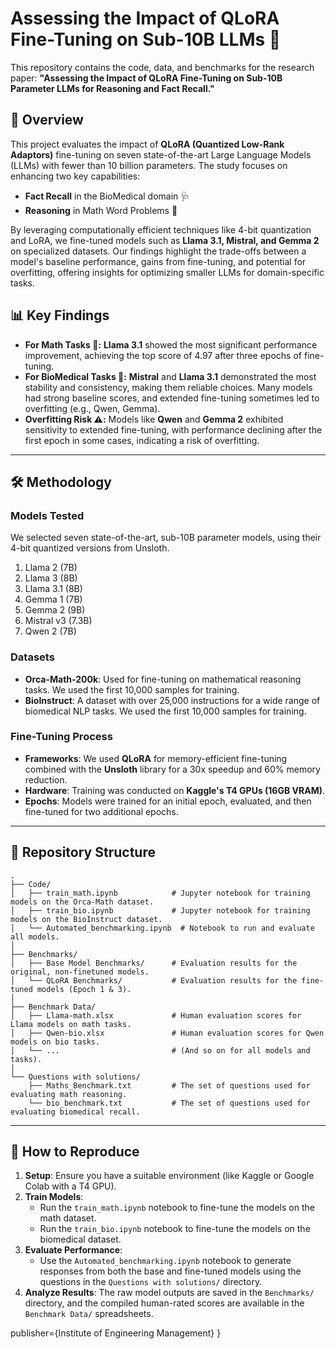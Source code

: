 # Assessing the Impact of QLoRA Fine-Tuning on Sub-10B LLMs 🚀

This repository contains the code, data, and benchmarks for the research paper: **"Assessing the Impact of QLoRA Fine-Tuning on Sub-10B Parameter LLMs for Reasoning and Fact Recall."**

## 📝 Overview

This project evaluates the impact of **QLoRA (Quantized Low-Rank Adaptors)** fine-tuning on seven state-of-the-art Large Language Models (LLMs) with fewer than 10 billion parameters. The study focuses on enhancing two key capabilities:

  * **Fact Recall** in the BioMedical domain 🩺
  * **Reasoning** in Math Word Problems 🔢

By leveraging computationally efficient techniques like 4-bit quantization and LoRA, we fine-tuned models such as **Llama 3.1, Mistral, and Gemma 2** on specialized datasets. Our findings highlight the trade-offs between a model's baseline performance, gains from fine-tuning, and potential for overfitting, offering insights for optimizing smaller LLMs for domain-specific tasks.

## 📊 Key Findings

  * **For Math Tasks 🧮:** **Llama 3.1** showed the most significant performance improvement, achieving the top score of 4.97 after three epochs of fine-tuning.
  * **For BioMedical Tasks 🧬:** **Mistral** and **Llama 3.1** demonstrated the most stability and consistency, making them reliable choices. Many models had strong baseline scores, and extended fine-tuning sometimes led to overfitting (e.g., Qwen, Gemma).
  * **Overfitting Risk ⚠️:** Models like **Qwen** and **Gemma 2** exhibited sensitivity to extended fine-tuning, with performance declining after the first epoch in some cases, indicating a risk of overfitting.

-----

## 🛠️ Methodology

### Models Tested

We selected seven state-of-the-art, sub-10B parameter models, using their 4-bit quantized versions from Unsloth.

1.  Llama 2 (7B)
2.  Llama 3 (8B)
3.  Llama 3.1 (8B)
4.  Gemma 1 (7B)
5.  Gemma 2 (9B)
6.  Mistral v3 (7.3B)
7.  Qwen 2 (7B)

### Datasets

  * **Orca-Math-200k**: Used for fine-tuning on mathematical reasoning tasks. We used the first 10,000 samples for training.
  * **BioInstruct**: A dataset with over 25,000 instructions for a wide range of biomedical NLP tasks. We used the first 10,000 samples for training.

### Fine-Tuning Process

  * **Frameworks**: We used **QLoRA** for memory-efficient fine-tuning combined with the **Unsloth** library for a 30x speedup and 60% memory reduction.
  * **Hardware**: Training was conducted on **Kaggle's T4 GPUs (16GB VRAM)**.
  * **Epochs**: Models were trained for an initial epoch, evaluated, and then fine-tuned for two additional epochs.

-----

## 📁 Repository Structure

```
.
├── Code/
│   ├── train_math.ipynb            # Jupyter notebook for training models on the Orca-Math dataset.
│   ├── train_bio.ipynb             # Jupyter notebook for training models on the BioInstruct dataset.
│   └── Automated_benchmarking.ipynb  # Notebook to run and evaluate all models.
│
├── Benchmarks/
│   ├── Base Model Benchmarks/      # Evaluation results for the original, non-finetuned models.
│   └── QLoRA Benchmarks/           # Evaluation results for the fine-tuned models (Epoch 1 & 3).
│
├── Benchmark Data/
│   ├── Llama-math.xlsx             # Human evaluation scores for Llama models on math tasks.
│   ├── Qwen-bio.xlsx               # Human evaluation scores for Qwen models on bio tasks.
│   └── ...                         # (And so on for all models and tasks).
│
└── Questions with solutions/
    ├── Maths_Benchmark.txt         # The set of questions used for evaluating math reasoning.
    └── bio_benchmark.txt           # The set of questions used for evaluating biomedical recall.
```

-----

## 🚀 How to Reproduce

1.  **Setup**: Ensure you have a suitable environment (like Kaggle or Google Colab with a T4 GPU).
2.  **Train Models**:
      * Run the `train_math.ipynb` notebook to fine-tune the models on the math dataset.
      * Run the `train_bio.ipynb` notebook to fine-tune the models on the biomedical dataset.
3.  **Evaluate Performance**:
      * Use the `Automated_benchmarking.ipynb` notebook to generate responses from both the base and fine-tuned models using the questions in the `Questions with solutions/` directory.
4.  **Analyze Results**: The raw model outputs are saved in the `Benchmarks/` directory, and the compiled human-rated scores are available in the `Benchmark Data/` spreadsheets.


  publisher={Institute of Engineering Management}
}
```
